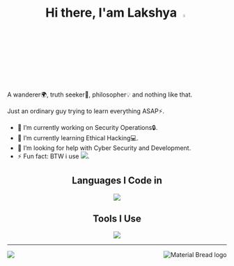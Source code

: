 <h1 align=center>Hi there, I'am Lakshya <img src="https://media.giphy.com/media/hvRJCLFzcasrR4ia7z/giphy.gif" width="4%"></h1>
A wanderer🌍, truth seeker🎩, philosopher💡 and nothing like that.

Just an ordinary guy trying to learn everything ASAP⚡.

- 🔭 I’m currently working on Security Operations🔒.
- 🌱 I’m currently learning Ethical Hacking💻.
- 🤔 I’m looking for help with Cyber Security and Development.
- ⚡ Fun fact: BTW i use ![](https://img.shields.io/badge/Arch_Linux-1793D1?style=flat&logo=arch-linux&logoColor=white).

<h2 align=center>Languages I Code in</h2>
<p align="center">
    <img src="https://skillicons.dev/icons?i=flutter,dart,c,py,js,html,css,bash,md,cpp,sqlite" />
</p>

<h2 align=center>Tools I Use</h2>
<p align="center">
    <img src="https://skillicons.dev/icons?i=git,figma,linux,aws,gcp,raspberrypi,ps,svg,vscode,xd" />
</p>

<hr>

<p >
    <img align="right" src="https://github-readme-stats.vercel.app/api?username=lakshyarao22&show_icons=true&theme=transparent&hide_border=true" alt="Material Bread logo">
    <img align="left" src="https://github-readme-stats.vercel.app/api/top-langs/?username=lakshyarao22&theme=transparent&hide_border=true">
</p>

<!--
**lakshyarao22/lakshyarao22** is a ✨ _special_ ✨ repository because its `README.md` (this file) appears on your GitHub profile.

Here are some ideas to get you started:

- 🔭 I’m currently working on ...
- 🌱 I’m currently learning ...
- 👯 I’m looking to collaborate on ...
- 🤔 I’m looking for help with ...
- 💬 Ask me about ...
- 📫 How to reach me: ...
- 😄 Pronouns: ...
- ⚡ Fun fact: ...
-->
